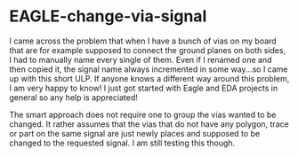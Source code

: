 # EAGLE-change-via-signal

I came across the problem that when I have a bunch of vias on my board that are for example supposed to connect the ground planes on both sides, I had to manually name every single of them. Even if I renamed one and then copied it, the signal name always incremented in some way...so I came up with this short ULP. If anyone knows a different way around this problem, I am very happy to know!
I just got started with Eagle and EDA projects in general so any help is appreciated!

The smart approach does not require one to group the vias wanted to be changed. It rather assumes that the vias that do not have any polygon, trace or part on the same signal are just newly places and supposed to be changed to the requested signal. I am still testing this though.

